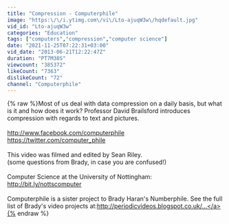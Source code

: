 ```yaml
---
title: "Compression - Computerphile"
image: "https:\/\/i.ytimg.com\/vi\/Lto-ajuqW3w\/hqdefault.jpg"
vid_id: "Lto-ajuqW3w"
categories: "Education"
tags: ["computers","compression","computer science"]
date: "2021-11-25T07:22:31+03:00"
vid_date: "2013-06-21T12:22:47Z"
duration: "PT7M38S"
viewcount: "385372"
likeCount: "7363"
dislikeCount: "72"
channel: "Computerphile"
---
```

{% raw %}Most of us deal with data compression on a daily basis, but what is it and how does it work? Professor David Brailsford introduces compression with regards to text and pictures.<br /><br /><a rel="nofollow" target="blank" href="http://www.facebook.com/computerphile">http://www.facebook.com/computerphile</a><br /><a rel="nofollow" target="blank" href="https://twitter.com/computer_phile">https://twitter.com/computer_phile</a><br /><br />This video was filmed and edited by Sean Riley.<br />(some questions from Brady, in case you are confused!)<br /><br />Computer Science at the University of Nottingham: <a rel="nofollow" target="blank" href="http://bit.ly/nottscomputer">http://bit.ly/nottscomputer</a><br /><br />Computerphile is a sister project to Brady Haran's Numberphile. See the full list of Brady's video projects at:<a rel="nofollow" target="blank" href="http://periodicvideos.blogspot.co.uk/...">http://periodicvideos.blogspot.co.uk/...</a>{% endraw %}
